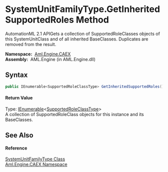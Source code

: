 SystemUnitFamilyType.GetInheritedSupportedRoles Method
======================================================
AutomationML 2.1 APIGets a collection of SupportedRoleClasses objects of this SystemUnitClass and of all inherited BaseClasses. Duplicates are removed from the result.

  **Namespace:**  [Aml.Engine.CAEX][1]  
  **Assembly:**  AML.Engine (in AML.Engine.dll)

Syntax
------

```csharp
public IEnumerable<SupportedRoleClassType> GetInheritedSupportedRoles()
```

#### Return Value
Type: [IEnumerable][2]&lt;[SupportedRoleClassType][3]>  
A collection of SupportedRoleClass objects for this instance and its BaseClasses.

See Also
--------

#### Reference
[SystemUnitFamilyType Class][4]  
[Aml.Engine.CAEX Namespace][1]  

[1]: ../README.md
[2]: https://docs.microsoft.com/dotnet/api/system.collections.generic.ienumerable-1
[3]: ../SupportedRoleClassType/README.md
[4]: README.md
[5]: https://www.automationml.org
[6]: ../../icons/logoShade.png